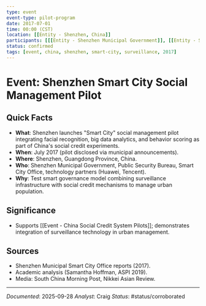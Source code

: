 ```yaml
---
type: event
event-type: pilot-program
date: 2017-07-01
time: 00:00 (CST)
location: [[Entity - Shenzhen, China]]
participants: [[[Entity - Shenzhen Municipal Government]], [[Entity - Shenzhen Public Security Bureau]], [[Entity - Shenzhen Smart City Office]], [[Entity - Huawei]], [[Entity - Tencent]]]
status: confirmed
tags: [event, china, shenzhen, smart-city, surveillance, 2017]
---
```


# Event: Shenzhen Smart City Social Management Pilot

## Quick Facts
- **What**: Shenzhen launches "Smart City" social management pilot integrating facial recognition, big data analytics, and behavior scoring as part of China's social credit experiments.
- **When**: July 2017 (pilot disclosed via municipal announcements).
- **Where**: Shenzhen, Guangdong Province, China.
- **Who**: Shenzhen Municipal Government, Public Security Bureau, Smart City Office, technology partners (Huawei, Tencent).
- **Why**: Test smart governance model combining surveillance infrastructure with social credit mechanisms to manage urban population.

## Significance
- Supports [[Event - China Social Credit System Pilots]]; demonstrates integration of surveillance technology in urban management.

## Sources
- Shenzhen Municipal Smart City Office reports (2017).
- Academic analysis (Samantha Hoffman, ASPI 2019).
- Media: South China Morning Post, Nikkei Asian Review.

---
*Documented*: 2025-09-28
*Analyst*: Craig
*Status*: #status/corroborated

